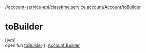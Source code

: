 //[account-service-api](../../../index.md)/[classtime.service.account](../index.md)/[Account](index.md)/[toBuilder](to-builder.md)

# toBuilder

[jvm]\
open fun [toBuilder](to-builder.md)(): [Account.Builder](-builder/index.md)

